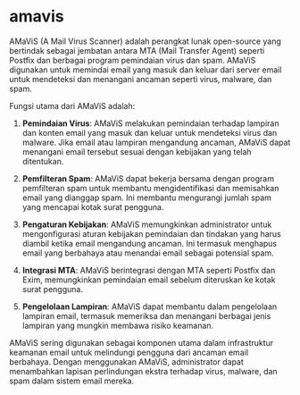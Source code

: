 # amavis
AMaViS (A Mail Virus Scanner) adalah perangkat lunak open-source yang bertindak sebagai jembatan antara MTA (Mail Transfer Agent) seperti Postfix dan berbagai program pemindaian virus dan spam. AMaViS digunakan untuk memindai email yang masuk dan keluar dari server email untuk mendeteksi dan menangani ancaman seperti virus, malware, dan spam.

Fungsi utama dari AMaViS adalah:

1. **Pemindaian Virus**: AMaViS melakukan pemindaian terhadap lampiran dan konten email yang masuk dan keluar untuk mendeteksi virus dan malware. Jika email atau lampiran mengandung ancaman, AMaViS dapat menangani email tersebut sesuai dengan kebijakan yang telah ditentukan.

2. **Pemfilteran Spam**: AMaViS dapat bekerja bersama dengan program pemfilteran spam untuk membantu mengidentifikasi dan memisahkan email yang dianggap spam. Ini membantu mengurangi jumlah spam yang mencapai kotak surat pengguna.

3. **Pengaturan Kebijakan**: AMaViS memungkinkan administrator untuk mengonfigurasi aturan kebijakan pemindaian dan tindakan yang harus diambil ketika email mengandung ancaman. Ini termasuk menghapus email yang berbahaya atau menandai email sebagai potensial spam.

4. **Integrasi MTA**: AMaViS berintegrasi dengan MTA seperti Postfix dan Exim, memungkinkan pemindaian email sebelum diteruskan ke kotak surat pengguna.

5. **Pengelolaan Lampiran**: AMaViS dapat membantu dalam pengelolaan lampiran email, termasuk memeriksa dan menangani berbagai jenis lampiran yang mungkin membawa risiko keamanan.

AMaViS sering digunakan sebagai komponen utama dalam infrastruktur keamanan email untuk melindungi pengguna dari ancaman email berbahaya. Dengan menggunakan AMaViS, administrator dapat menambahkan lapisan perlindungan ekstra terhadap virus, malware, dan spam dalam sistem email mereka.